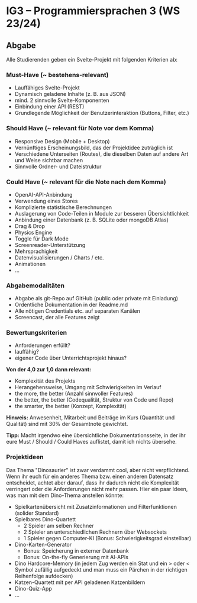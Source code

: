 # IG3 – Programmiersprachen 3 (WS 23/24)

## Abgabe

Alle Studierenden geben ein Svelte-Projekt mit folgenden Kriterien ab:

### Must-Have (~ bestehens-relevant)

- Lauffähiges Svelte-Projekt
- Dynamisch geladene Inhalte (z. B. aus JSON)
- mind. 2 sinnvolle Svelte-Komponenten
- Einbindung einer API (REST)
- Grundlegende Möglichkeit der Benutzerinteraktion (Buttons, Filter, etc.)


### Should Have (~ relevant für Note vor dem Komma)

- Responsive Design (Mobile + Desktop)
- Vernünftiges Erscheinungsbild, das der Projektidee zuträglich ist
- Verschiedene Unterseiten (Routes), die dieselben Daten auf andere Art und Weise sichtbar machen
- Sinnvolle Ordner- und Dateistruktur

### Could Have (~ relevant für die Note nach dem Komma)

- OpenAI-API-Anbindung
- Verwendung eines Stores
- Komplizierte statistische Berechnungen
- Auslagerung von Code-Teilen in Module zur besseren Übersichtlichkeit
- Anbindung einer Datenbank (z. B. SQLite oder mongoDB Atlas)
- Drag & Drop
- Physics Engine
- Toggle für Dark Mode
- Screenreader-Unterstützung
- Mehrsprachigkeit
- Datenvisualisierungen / Charts / etc.
- Animationen
- ...

### Abgabemodalitäten

- Abgabe als git-Repo auf GitHub (public oder private mit Einladung)
- Ordentliche Dokumentation in der Readme.md
- Alle nötigen Credentials etc. auf separaten Kanälen
- Screencast, der alle Features zeigt

### Bewertungskriterien

- Anforderungen erfüllt?
- lauffähig?
- eigener Code über Unterrichtsprojekt hinaus?

**Von der 4,0 zur 1,0 dann relevant:**

- Komplexität des Projekts
- Herangehensweise, Umgang mit Schwierigkeiten im Verlauf
- the more, the better (Anzahl sinnvoller Features)
- the better, the better (Codequalität, Struktur von Code und Repo)
- the smarter, the better (Konzept, Komplexität)

**Hinweis:** Anwesenheit, Mitarbeit und Beiträge im Kurs (Quantität und Qualität) sind mit 30% der Gesamtnote gewichtet.

**Tipp:** Macht irgendwo eine übersichtliche Dokumentationsseite, in der ihr eure Must / Should / Could Haves auflistet, damit ich nichts übersehe.

### Projektideen

Das Thema "Dinosaurier" ist zwar verdammt cool, aber nicht verpflichtend. Wenn ihr euch für ein anderes Thema bzw. einen anderen Datensatz entscheidet, achtet aber darauf, dass ihr dadurch nicht die Komplexität verringert oder die Anforderungen nicht mehr passen. Hier ein paar Ideen, was man mit dem Dino-Thema anstellen könnte:

- Spielkartenübersicht mit Zusatzinformationen und Filterfunktionen (solider Standard)
- Spielbares Dino-Quartett
    - 2 Spieler am selben Rechner
    - 2 Spieler an unterschiedlichen Rechnern über Websockets
    - 1 Spieler gegen Computer-KI (Bonus: Schwierigkeitsgrad einstellbar)
- Dino-Karten-Generator 
  - Bonus: Speicherung in externer Datenbank
  - Bonus: On-the-fly Generierung mit AI-APIs
- Dino Hardcore-Memory (in jedem Zug werden ein Stat und ein > oder < Symbol zufällig aufgedeckt und man muss ein Pärchen in der richtigen Reihenfolge aufdecken)
- Katzen-Quartett mit per API geladenen Katzenbildern
- Dino-Quiz-App
- ...